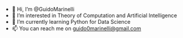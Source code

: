 - 👋 Hi, I’m @GuidoMarinelli
- 👀 I’m interested in Theory of Computation and Artificial Intelligence
- 🌱 I’m currently learning Python for Data Science
- 📫 You can reach me on guido0marinelli@gmail.com

<!---
GuidoMarinelli/GuidoMarinelli is a ✨ special ✨ repository because its `README.md` (this file) appears on your GitHub profile.
You can click the Preview link to take a look at your changes.
--->
